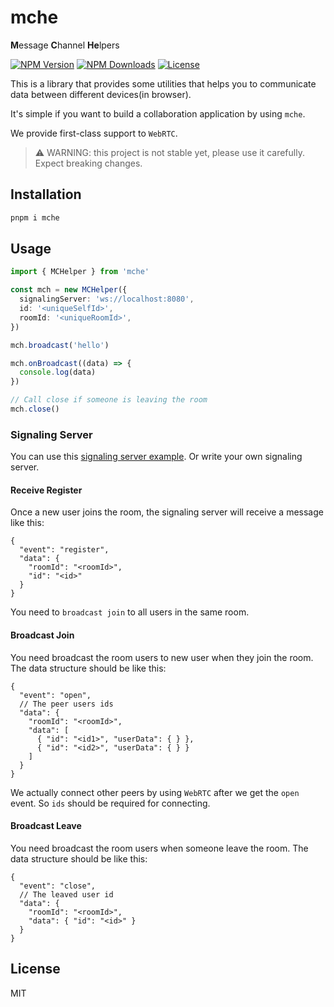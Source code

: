 # mche

**M**essage **C**hannel **He**lpers

<a href="https://www.npmjs.com/package/mche" target="_blank" rel="noopener noreferrer"><img src="https://badgen.net/npm/v/mche" alt="NPM Version" /></a>
<a href="https://www.npmjs.com/package/mche" target="_blank" rel="noopener noreferrer"><img src="https://badgen.net/npm/dt/mche" alt="NPM Downloads" /></a>
<a href="https://github.com/alexzhang1030/mche/blob/main/LICENSE" target="_blank" rel="noopener noreferrer"><img src="https://badgen.net/github/license/alexzhang1030/mche" alt="License" /></a>

This is a library that provides some utilities that helps you to communicate data between different devices(in browser).

It's simple if you want to build a collaboration application by using `mche`.

We provide first-class support to `WebRTC`.

> ⚠️ WARNING: this project is not stable yet, please use it carefully. Expect breaking changes.

## Installation

```bash
pnpm i mche
```

## Usage

```ts
import { MCHelper } from 'mche'

const mch = new MCHelper({
  signalingServer: 'ws://localhost:8080',
  id: '<uniqueSelfId>',
  roomId: '<uniqueRoomId>',
})

mch.broadcast('hello')

mch.onBroadcast((data) => {
  console.log(data)
})

// Call close if someone is leaving the room
mch.close()
```

### Signaling Server

You can use this [signaling server example](https://github.com/alexzhang1030/mche-signaler). Or write your own signaling server.

#### Receive Register

Once a new user joins the room, the signaling server will receive a message like this:

```jsonc
{
  "event": "register",
  "data": {
    "roomId": "<roomId>",
    "id": "<id>"
  }
}
```

You need to `broadcast join` to all users in the same room.

#### Broadcast Join

You need broadcast the room users to new user when they join the room. The data structure should be like this:

```jsonc
{
  "event": "open",
  // The peer users ids
  "data": {
    "roomId": "<roomId>",
    "data": [
      { "id": "<id1>", "userData": { } },
      { "id": "<id2>", "userData": { } }
    ]
  }
}
```

We actually connect other peers by using `WebRTC` after we get the `open` event. So `ids` should be required for connecting.

#### Broadcast Leave

You need broadcast the room users when someone leave the room. The data structure should be like this:

```jsonc
{
  "event": "close",
  // The leaved user id
  "data": {
    "roomId": "<roomId>",
    "data": { "id": "<id>" }
  }
}
```

## License

MIT
